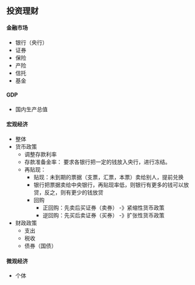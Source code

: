## 投资理财

#### 金融市场
- 银行（央行）
- 证券
- 保险
- 产险
- 信托
- 基金

#### GDP 
- 国内生产总值

#### 宏观经济
- 整体
- 货币政策
    - 调整存款利率
    - 存款准备金率： 要求各银行把一定的钱放入央行，进行冻结。
    - 再贴现：
        - 贴现：未到期的票据（支票，汇票，本票）卖给别人，提前兑换
        - 银行把票据卖给中央银行，再贴现率低，则银行有更多的钱可以放贷，反之，则有更少的钱放贷
        - 回购
            - 正回购：先卖后买证券（卖券） -》紧缩性货币政策
            - 逆回购：先买后卖证券（买券） -》扩张性货币政策
- 财政政策
    - 支出
    - 税收
    - 债券（国债）


#### 微观经济
- 个体
